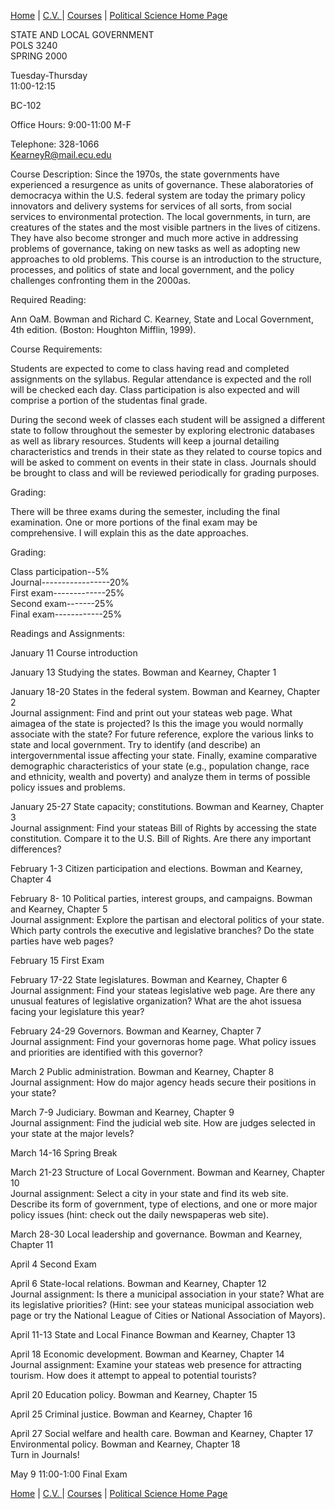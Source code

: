 

[Home](home.html) | [C.V. ](cv.htm)| [Courses](courses.htm) | [Political
Science Home Page](http://www.ecu.edu/polsci/)  


STATE AND LOCAL GOVERNMENT  
POLS 3240  
SPRING 2000

Tuesday-Thursday  
11:00-12:15

BC-102

Office Hours: 9:00-11:00 M-F

Telephone: 328-1066  
KearneyR@mail.ecu.edu

Course Description: Since the 1970s, the state governments have experienced a
resurgence as units of governance. These alaboratories of democracya within
the U.S. federal system are today the primary policy innovators and delivery
systems for services of all sorts, from social services to environmental
protection. The local governments, in turn, are creatures of the states and
the most visible partners in the lives of citizens. They have also become
stronger and much more active in addressing problems of governance, taking on
new tasks as well as adopting new approaches to old problems. This course is
an introduction to the structure, processes, and politics of state and local
government, and the policy challenges confronting them in the 2000as.

Required Reading:

Ann OaM. Bowman and Richard C. Kearney, State and Local Government, 4th
edition. (Boston: Houghton Mifflin, 1999).

Course Requirements:

Students are expected to come to class having read and completed assignments
on the syllabus. Regular attendance is expected and the roll will be checked
each day. Class participation is also expected and will comprise a portion of
the studentas final grade.

During the second week of classes each student will be assigned a different
state to follow throughout the semester by exploring electronic databases as
well as library resources. Students will keep a journal detailing
characteristics and trends in their state as they related to course topics and
will be asked to comment on events in their state in class. Journals should be
brought to class and will be reviewed periodically for grading purposes.  


Grading:

There will be three exams during the semester, including the final
examination. One or more portions of the final exam may be comprehensive. I
will explain this as the date approaches.

Grading:

 Class participation--5%  
 Journal-----------------20%  
 First exam-------------25%  
 Second exam-------25%  
 Final exam------------25%  


Readings and Assignments:

January 11  Course introduction

January 13  Studying the states. Bowman and Kearney, Chapter 1

January 18-20  States in the federal system. Bowman and Kearney, Chapter 2  
Journal assignment:  Find and print out your stateas web page. What aimagea of
the state is projected? Is this the image you would normally associate with
the state? For future reference, explore the various links to state and local
government. Try to identify (and describe) an intergovernmental issue
affecting your state. Finally, examine comparative demographic characteristics
of your state (e.g., population change, race and ethnicity, wealth and
poverty) and analyze them in terms of possible policy issues and problems.

January 25-27  State capacity; constitutions. Bowman and Kearney, Chapter 3  
Journal assignment: Find your stateas Bill of Rights by accessing the state
constitution. Compare it to the U.S. Bill of Rights. Are there any important
differences?

February 1-3  Citizen participation and elections. Bowman and Kearney, Chapter
4

February 8- 10 Political parties, interest groups, and campaigns. Bowman and
Kearney, Chapter 5  
Journal assignment: Explore the partisan and electoral politics of your state.
Which party controls the executive and legislative branches? Do the state
parties have web pages?

February 15  First Exam

February 17-22  State legislatures. Bowman and Kearney, Chapter 6  
Journal assignment: Find your stateas legislative web page. Are there any
unusual features of legislative organization? What are the ahot issuesa facing
your legislature this year?

February 24-29  Governors. Bowman and Kearney, Chapter 7  
Journal assignment: Find your governoras home page. What policy issues and
priorities are identified with this governor?

March 2 Public administration. Bowman and Kearney, Chapter 8  
 Journal assignment: How do major agency heads secure their positions in your
state?

March 7-9 Judiciary. Bowman and Kearney, Chapter 9  
Journal assignment: Find the judicial web site. How are judges selected in
your state at the major levels?

March 14-16 Spring Break

March 21-23  Structure of Local Government. Bowman and Kearney, Chapter 10  
Journal assignment: Select a city in your state and find its web site.
Describe its form of government, type of elections, and one or more major
policy issues (hint: check out the daily newspaperas web site).

March 28-30  Local leadership and governance. Bowman and Kearney, Chapter 11

April 4  Second Exam

April 6  State-local relations. Bowman and Kearney, Chapter 12  
Journal assignment: Is there a municipal association in your state? What are
its legislative priorities? (Hint: see your stateas municipal association web
page or try the National League of Cities or National Association of Mayors).

April 11-13  State and Local Finance  Bowman and Kearney, Chapter 13

April 18 Economic development. Bowman and Kearney, Chapter 14  
Journal assignment: Examine your stateas web presence for attracting tourism.
How does it attempt to appeal to potential tourists?

April 20  Education policy.  Bowman and Kearney, Chapter 15

April 25  Criminal justice. Bowman and Kearney, Chapter 16

April 27  Social welfare and health care. Bowman and Kearney, Chapter 17  
               Environmental policy. Bowman and Kearney, Chapter 18   
             Turn in Journals! 

May 9 11:00-1:00 Final Exam  


  

[Home](home.html) | [C.V. ](cv.htm)| [Courses](courses.htm) | [Political
Science Home Page](http://www.ecu.edu/polsci/)  


